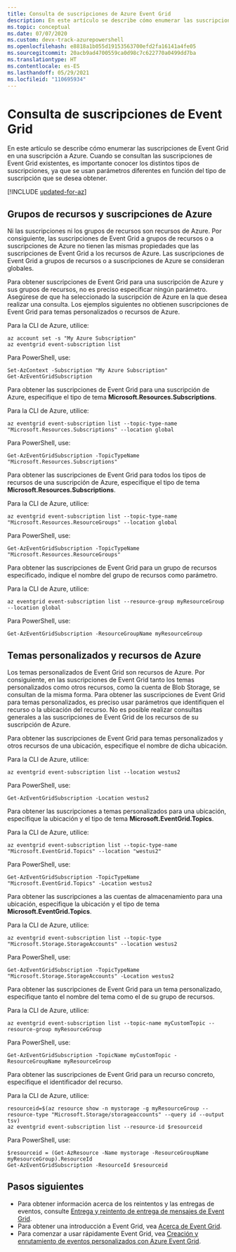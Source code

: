 ```yaml
---
title: Consulta de suscripciones de Azure Event Grid
description: En este artículo se describe cómo enumerar las suscripciones de Event Grid en una suscripción a Azure. Proporciona distintos parámetros en función del tipo de suscripción.
ms.topic: conceptual
ms.date: 07/07/2020
ms.custom: devx-track-azurepowershell
ms.openlocfilehash: e8818a1b055d19153563700efd2fa16141a4fe05
ms.sourcegitcommit: 20acb9ad4700559ca0d98c7c622770a0499dd7ba
ms.translationtype: HT
ms.contentlocale: es-ES
ms.lasthandoff: 05/29/2021
ms.locfileid: "110695934"
---
```

# <a name="query-event-grid-subscriptions"></a>Consulta de suscripciones de Event Grid 

En este artículo se describe cómo enumerar las suscripciones de Event Grid en una suscripción a Azure. Cuando se consultan las suscripciones de Event Grid existentes, es importante conocer los distintos tipos de suscripciones, ya que se usan parámetros diferentes en función del tipo de suscripción que se desea obtener.

[!INCLUDE [updated-for-az](../../includes/updated-for-az.md)]

## <a name="resource-groups-and-azure-subscriptions"></a>Grupos de recursos y suscripciones de Azure

Ni las suscripciones ni los grupos de recursos son recursos de Azure. Por consiguiente, las suscripciones de Event Grid a grupos de recursos o a suscripciones de Azure no tienen las mismas propiedades que las suscripciones de Event Grid a los recursos de Azure. Las suscripciones de Event Grid a grupos de recursos o a suscripciones de Azure se consideran globales.

Para obtener suscripciones de Event Grid para una suscripción de Azure y sus grupos de recursos, no es preciso especificar ningún parámetro. Asegúrese de que ha seleccionado la suscripción de Azure en la que desea realizar una consulta. Los ejemplos siguientes no obtienen suscripciones de Event Grid para temas personalizados o recursos de Azure.

Para la CLI de Azure, utilice:

```azurecli-interactive
az account set -s "My Azure Subscription"
az eventgrid event-subscription list
```

Para PowerShell, use:

```azurepowershell-interactive
Set-AzContext -Subscription "My Azure Subscription"
Get-AzEventGridSubscription
```

Para obtener las suscripciones de Event Grid para una suscripción de Azure, especifique el tipo de tema **Microsoft.Resources.Subscriptions**.

Para la CLI de Azure, utilice:

```azurecli-interactive
az eventgrid event-subscription list --topic-type-name "Microsoft.Resources.Subscriptions" --location global
```

Para PowerShell, use:

```azurepowershell-interactive
Get-AzEventGridSubscription -TopicTypeName "Microsoft.Resources.Subscriptions"
```

Para obtener las suscripciones de Event Grid para todos los tipos de recursos de una suscripción de Azure, especifique el tipo de tema **Microsoft.Resources.Subscriptions**.

Para la CLI de Azure, utilice:

```azurecli-interactive
az eventgrid event-subscription list --topic-type-name "Microsoft.Resources.ResourceGroups" --location global
```

Para PowerShell, use:

```azurepowershell-interactive
Get-AzEventGridSubscription -TopicTypeName "Microsoft.Resources.ResourceGroups"
```

Para obtener las suscripciones de Event Grid para un grupo de recursos especificado, indique el nombre del grupo de recursos como parámetro.

Para la CLI de Azure, utilice:

```azurecli-interactive
az eventgrid event-subscription list --resource-group myResourceGroup --location global
```

Para PowerShell, use:

```azurepowershell-interactive
Get-AzEventGridSubscription -ResourceGroupName myResourceGroup
```

## <a name="custom-topics-and-azure-resources"></a>Temas personalizados y recursos de Azure

Los temas personalizados de Event Grid son recursos de Azure. Por consiguiente, en las suscripciones de Event Grid tanto los temas personalizados como otros recursos, como la cuenta de Blob Storage, se consultan de la misma forma. Para obtener las suscripciones de Event Grid para temas personalizados, es preciso usar parámetros que identifiquen el recurso o la ubicación del recurso. No es posible realizar consultas generales a las suscripciones de Event Grid de los recursos de su suscripción de Azure.

Para obtener las suscripciones de Event Grid para temas personalizados y otros recursos de una ubicación, especifique el nombre de dicha ubicación.

Para la CLI de Azure, utilice:

```azurecli-interactive
az eventgrid event-subscription list --location westus2
```

Para PowerShell, use:

```azurepowershell-interactive
Get-AzEventGridSubscription -Location westus2
```

Para obtener las suscripciones a temas personalizados para una ubicación, especifique la ubicación y el tipo de tema **Microsoft.EventGrid.Topics**.

Para la CLI de Azure, utilice:

```azurecli-interactive
az eventgrid event-subscription list --topic-type-name "Microsoft.EventGrid.Topics" --location "westus2"
```

Para PowerShell, use:

```azurepowershell-interactive
Get-AzEventGridSubscription -TopicTypeName "Microsoft.EventGrid.Topics" -Location westus2
```

Para obtener las suscripciones a las cuentas de almacenamiento para una ubicación, especifique la ubicación y el tipo de tema **Microsoft.EventGrid.Topics**.

Para la CLI de Azure, utilice:

```azurecli-interactive
az eventgrid event-subscription list --topic-type "Microsoft.Storage.StorageAccounts" --location westus2
```

Para PowerShell, use:

```azurepowershell-interactive
Get-AzEventGridSubscription -TopicTypeName "Microsoft.Storage.StorageAccounts" -Location westus2
```

Para obtener las suscripciones de Event Grid para un tema personalizado, especifique tanto el nombre del tema como el de su grupo de recursos.

Para la CLI de Azure, utilice:

```azurecli-interactive
az eventgrid event-subscription list --topic-name myCustomTopic --resource-group myResourceGroup
```

Para PowerShell, use:

```azurepowershell-interactive
Get-AzEventGridSubscription -TopicName myCustomTopic -ResourceGroupName myResourceGroup
```

Para obtener las suscripciones de Event Grid para un recurso concreto, especifique el identificador del recurso.

Para la CLI de Azure, utilice:

```azurecli-interactive
resourceid=$(az resource show -n mystorage -g myResourceGroup --resource-type "Microsoft.Storage/storageaccounts" --query id --output tsv)
az eventgrid event-subscription list --resource-id $resourceid
```

Para PowerShell, use:

```azurepowershell-interactive
$resourceid = (Get-AzResource -Name mystorage -ResourceGroupName myResourceGroup).ResourceId
Get-AzEventGridSubscription -ResourceId $resourceid
```

## <a name="next-steps"></a>Pasos siguientes

* Para obtener información acerca de los reintentos y las entregas de eventos, consulte [Entrega y reintento de entrega de mensajes de Event Grid](delivery-and-retry.md).
* Para obtener una introducción a Event Grid, vea [Acerca de Event Grid](overview.md).
* Para comenzar a usar rápidamente Event Grid, vea [Creación y enrutamiento de eventos personalizados con Azure Event Grid](custom-event-quickstart.md).
